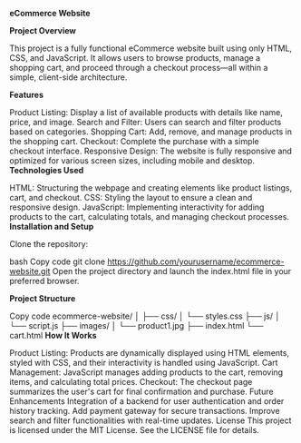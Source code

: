**eCommerce Website**

**Project Overview**

This project is a fully functional eCommerce website built using only HTML, CSS, and JavaScript. It allows users to browse products, manage a shopping cart, and proceed through a checkout process—all within a simple, client-side architecture.

**Features**

Product Listing: Display a list of available products with details like name, price, and image.
Search and Filter: Users can search and filter products based on categories.
Shopping Cart: Add, remove, and manage products in the shopping cart.
Checkout: Complete the purchase with a simple checkout interface.
Responsive Design: The website is fully responsive and optimized for various screen sizes, including mobile and desktop.
**Technologies Used**

HTML: Structuring the webpage and creating elements like product listings, cart, and checkout.
CSS: Styling the layout to ensure a clean and responsive design.
JavaScript: Implementing interactivity for adding products to the cart, calculating totals, and managing checkout processes.
**Installation and Setup**

Clone the repository:

bash
Copy code
git clone https://github.com/yourusername/ecommerce-website.git
Open the project directory and launch the index.html file in your preferred browser.

**Project Structure**

Copy code
ecommerce-website/
│
├── css/
│   └── styles.css
├── js/
│   └── script.js
├── images/
│   └── product1.jpg
├── index.html
└── cart.html
**How It Works**

Product Listing: Products are dynamically displayed using HTML elements, styled with CSS, and their interactivity is handled using JavaScript.
Cart Management: JavaScript manages adding products to the cart, removing items, and calculating total prices.
Checkout: The checkout page summarizes the user's cart for final confirmation and purchase.
Future Enhancements
Integration of a backend for user authentication and order history tracking.
Add payment gateway for secure transactions.
Improve search and filter functionalities with real-time updates.
License
This project is licensed under the MIT License. See the LICENSE file for details.
